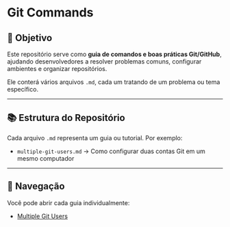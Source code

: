 # Git Commands

## 🎯 Objetivo

Este repositório serve como **guia de comandos e boas práticas Git/GitHub**, ajudando desenvolvedores a resolver problemas comuns, configurar ambientes e organizar repositórios.

Ele conterá vários arquivos `.md`, cada um tratando de um problema ou tema específico.

---

## 📚 Estrutura do Repositório

Cada arquivo `.md` representa um guia ou tutorial. Por exemplo:

- `multiple-git-users.md` → Como configurar duas contas Git em um mesmo computador

---

## 🔗 Navegação

Você pode abrir cada guia individualmente:

- [Multiple Git Users](multiple-git-users.md)
